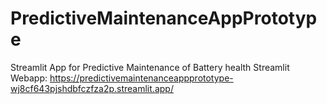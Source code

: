 # PredictiveMaintenanceAppPrototype
Streamlit App for Predictive Maintenance of Battery health
Streamlit Webapp:
https://predictivemaintenanceappprototype-wj8cf643pjshdbfczfza2p.streamlit.app/
